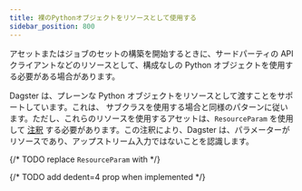 ```yaml
---
title: 裸のPythonオブジェクトをリソースとして使用する
sidebar_position: 800
---
```


アセットまたはジョブのセットの構築を開始するときに、サードパーティの API クライアントなどのリソースとして、構成なしの Python オブジェクトを使用する必要がある場合があります。

Dagster は、プレーンな Python オブジェクトをリソースとして渡すことをサポートしています。これは、<PyObject section="resources" module="dagster" object="ConfigurableResource"/> サブクラスを使用する場合と同様のパターンに従います。ただし、これらのリソースを使用するアセットは、`ResourceParam` を使用して [注釈](https://docs.python.org/3/library/typing.html#typing.Annotated) する必要があります。この注釈により、Dagster は、パラメーターがリソースであり、アップストリーム入力ではないことを認識します。

{/* TODO replace `ResourceParam` with <PyObject section="resources" module="dagster" object="ResourceParam"/>  */}

{/* TODO add dedent=4 prop when implemented */}
<CodeExample path="docs_snippets/docs_snippets/concepts/resources/pythonic_resources.py" startAfter="start_raw_github_resource" endBefore="end_raw_github_resource" />
